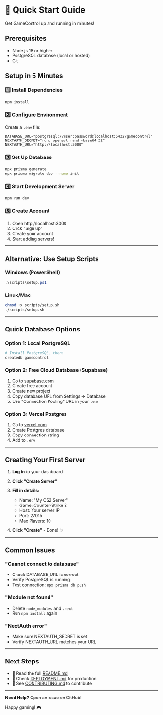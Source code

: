 # 🚀 Quick Start Guide

Get GameControl up and running in minutes!

## Prerequisites

- Node.js 18 or higher
- PostgreSQL database (local or hosted)
- Git

## Setup in 5 Minutes

### 1️⃣ Install Dependencies

```bash
npm install
```

### 2️⃣ Configure Environment

Create a `.env` file:

```env
DATABASE_URL="postgresql://user:password@localhost:5432/gamecontrol"
NEXTAUTH_SECRET="run: openssl rand -base64 32"
NEXTAUTH_URL="http://localhost:3000"
```

### 3️⃣ Set Up Database

```bash
npx prisma generate
npx prisma migrate dev --name init
```

### 4️⃣ Start Development Server

```bash
npm run dev
```

### 5️⃣ Create Account

1. Open http://localhost:3000
2. Click "Sign up" 
3. Create your account
4. Start adding servers!

---

## Alternative: Use Setup Scripts

### Windows (PowerShell)
```powershell
.\scripts\setup.ps1
```

### Linux/Mac
```bash
chmod +x scripts/setup.sh
./scripts/setup.sh
```

---

## Quick Database Options

### Option 1: Local PostgreSQL
```bash
# Install PostgreSQL, then:
createdb gamecontrol
```

### Option 2: Free Cloud Database (Supabase)
1. Go to [supabase.com](https://supabase.com)
2. Create free account
3. Create new project
4. Copy database URL from Settings → Database
5. Use "Connection Pooling" URL in your `.env`

### Option 3: Vercel Postgres
1. Go to [vercel.com](https://vercel.com)
2. Create Postgres database
3. Copy connection string
4. Add to `.env`

---

## Creating Your First Server

1. **Log in** to your dashboard
2. **Click "Create Server"**
3. **Fill in details:**
   - Name: "My CS2 Server"
   - Game: Counter-Strike 2
   - Host: Your server IP
   - Port: 27015
   - Max Players: 10

4. **Click "Create"** - Done! ✨

---

## Common Issues

### "Cannot connect to database"
- Check DATABASE_URL is correct
- Verify PostgreSQL is running
- Test connection: `npx prisma db push`

### "Module not found"
- Delete `node_modules` and `.next`
- Run `npm install` again

### "NextAuth error"
- Make sure NEXTAUTH_SECRET is set
- Verify NEXTAUTH_URL matches your URL

---

## Next Steps

- 📖 Read the full [README.md](README.md)
- 🚀 Check [DEPLOYMENT.md](DEPLOYMENT.md) for production
- 🤝 See [CONTRIBUTING.md](CONTRIBUTING.md) to contribute

---

**Need Help?** Open an issue on GitHub!

Happy gaming! 🎮

